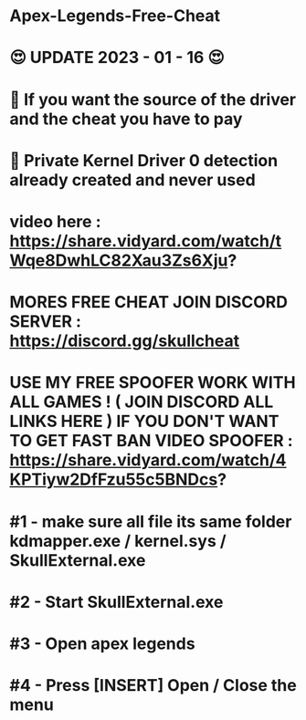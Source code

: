 # Apex-Legends-Free-Cheat
# 😍 UPDATE 2023 - 01 - 16 😍
# 💸 If you want the source of the driver and the cheat you have to pay
# 🔅 Private Kernel Driver 0 detection already created and never used
# video here : https://share.vidyard.com/watch/tWqe8DwhLC82Xau3Zs6Xju?
# MORES FREE CHEAT  JOIN DISCORD SERVER : https://discord.gg/skullcheat
# USE MY FREE SPOOFER WORK WITH ALL GAMES ! ( JOIN DISCORD ALL LINKS HERE ) IF YOU DON'T WANT TO GET FAST BAN VIDEO SPOOFER : https://share.vidyard.com/watch/4KPTiyw2DfFzu55c5BNDcs?
# #1 - make sure all file its same folder kdmapper.exe / kernel.sys / SkullExternal.exe
# #2 - Start SkullExternal.exe
# #3 - Open apex legends
# #4 - Press [INSERT] Open / Close the menu
